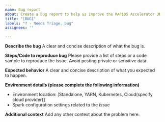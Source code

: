 ```yaml
---
name: Bug report
about: Create a bug report to help us improve the RAPIDS Accelerator JNI for Apache Spark
title: "[BUG]"
labels: "? - Needs Triage, bug"
assignees: ''

---
```


**Describe the bug**
A clear and concise description of what the bug is.

**Steps/Code to reproduce bug**
Please provide a list of steps or a code sample to reproduce the issue.
Avoid posting private or sensitive data.

**Expected behavior**
A clear and concise description of what you expected to happen.

**Environment details (please complete the following information)**
 - Environment location: [Standalone, YARN, Kubernetes, Cloud(specify cloud provider)]
 - Spark configuration settings related to the issue

**Additional context**
Add any other context about the problem here.
